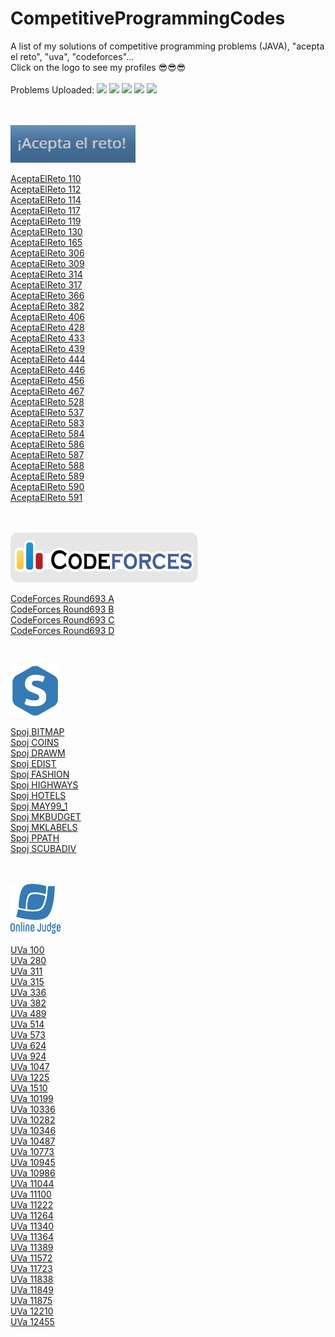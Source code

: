 # CompetitiveProgrammingCodes
A list of my solutions of competitive programming problems (JAVA), "acepta el reto", "uva", "codeforces"... <br/>
Click on the logo to see my profiles 😎😎😎 <br/>
<br/>
Problems Uploaded:
![](https://img.shields.io/static/v1?label=AceptaElReto&message=30&color=brightgreen)
![](https://img.shields.io/static/v1?label=CodeForces&message=4&color=brightgreen)
![](https://img.shields.io/static/v1?label=Spoj&message=12&color=brightgreen)
![](https://img.shields.io/static/v1?label=Uva&message=36&color=brightgreen)
![](https://img.shields.io/static/v1?label=Total&message=82&color=brightgreen)  
<br/>
<br/>

<a href="https://www.aceptaelreto.com/user/profile.php?id=13978">
<img src="https://github.com/SergioSalazarC/CompetitiveProgrammingCodes/blob/main/media/aer.PNG" width="200" height="60">  
</a>

[AceptaElReto 110](./problems/aer110/src/Main.java)  
[AceptaElReto 112](./problems/aer112/src/Main.java)  
[AceptaElReto 114](./problems/aer114/src/Main.java)  
[AceptaElReto 117](./problems/aer117/src/Main.java)  
[AceptaElReto 119](./problems/aer119/src/Main.java)  
[AceptaElReto 130](./problems/aer130/src/Main.java)  
[AceptaElReto 165](./problems/aer165/src/Main.java)  
[AceptaElReto 306](./problems/aer306/src/Main.java)  
[AceptaElReto 309](./problems/aer309/src/Main.java)  
[AceptaElReto 314](./problems/aer314/src/Main.java)  
[AceptaElReto 317](./problems/aer317/src/Main.java)  
[AceptaElReto 366](./problems/aer366/src/Main.java)  
[AceptaElReto 382](./problems/aer382/src/Main.java)  
[AceptaElReto 406](./problems/aer406/src/Main.java)  
[AceptaElReto 428](./problems/aer428/src/Main.java)  
[AceptaElReto 433](./problems/aer433/src/Main.java)  
[AceptaElReto 439](./problems/aer439/src/Main.java)  
[AceptaElReto 444](./problems/aer444/src/Main.java)  
[AceptaElReto 446](./problems/aer446/src/Main.java)  
[AceptaElReto 456](./problems/aer456/src/Main.java)  
[AceptaElReto 467](./problems/aer467/src/Main.java)  
[AceptaElReto 528](./problems/aer528/src/Main.java)  
[AceptaElReto 537](./problems/aer537/src/Main.java)  
[AceptaElReto 583](./problems/aer583/src/Main.java)  
[AceptaElReto 584](./problems/aer584/src/Main.java)  
[AceptaElReto 586](./problems/aer586/src/Main.java)  
[AceptaElReto 587](./problems/aer587/src/Main.java)  
[AceptaElReto 588](./problems/aer588/src/Main.java)  
[AceptaElReto 589](./problems/aer589/src/Main.java)  
[AceptaElReto 590](./problems/aer590/src/Main.java)  
[AceptaElReto 591](./problems/aer591/src/Main.java)  
<br/>
<br/>
  
<a href="https://codeforces.com/profile/Serg_">
<img src="https://github.com/SergioSalazarC/CompetitiveProgrammingCodes/blob/main/media/cf.png" width="300" height="80">  
</a>

[CodeForces Round693 A](./problems/codeforcesRound693A/src/Main.java)  
[CodeForces Round693 B](./problems/codeforcesRound693B/src/Main.java)  
[CodeForces Round693 C](./problems/codeforcesRound693C/src/Main.java)  
[CodeForces Round693 D](./problems/codeforcesRound693D/src/Main.java)  
<br/>
<br/>

<a href="https://www.spoj.com/users/serg__/">
<img src="https://github.com/SergioSalazarC/CompetitiveProgrammingCodes/blob/main/media/spoj.jpeg" width="80" height="80">  
</a>

[Spoj BITMAP](./problems/spojBITMAP/src/Main.java)  
[Spoj COINS](./problems/spojCOINS/src/Main.java)  
[Spoj DRAWM](./problems/spojDRAWM/src/Main.java)  
[Spoj EDIST](./problems/spojEDIST/src/Main.java)  
[Spoj FASHION](./problems/spojFASHION/src/Main.java)  
[Spoj HIGHWAYS](./problems/spojHIGHWAYS/src/Main.java)  
[Spoj HOTELS](./problems/spojHOTELS/src/Main.java)  
[Spoj MAY99_1](./problems/spojMAY99_1/src/Main.java)  
[Spoj MKBUDGET](./problems/spojMKBUDGET/src/Main.java)  
[Spoj MKLABELS](./problems/spojMKLABELS/src/Main.java)  
[Spoj PPATH](./problems/spojPPATH/src/Main.java)  
[Spoj SCUBADIV](./problems/spojSCUBADIV/src/Main.java)  
<br/>
<br/>

<a href="https://uhunt.onlinejudge.org/id/1125078">
<img src="https://github.com/SergioSalazarC/CompetitiveProgrammingCodes/blob/main/media/ojlogo2.png" width="80" height="80">  
</a>

[UVa 100](./problems/uva00100/src/Main.java)  
[UVa 280](./problems/uva00280/src/Main.java)  
[UVa 311](./problems/uva00311/src/Main.java)  
[UVa 315](./problems/uva00315/src/Main.java)  
[UVa 336](./problems/uva00336/src/Main.java)  
[UVa 382](./problems/uva00382/src/Main.java)  
[UVa 489](./problems/uva00489/src/Main.java)  
[UVa 514](./problems/uva00514/src/Main.java)  
[UVa 573](./problems/uva00573/src/Main.java)  
[UVa 624](./problems/uva00624/src/Main.java)  
[UVa 924](./problems/uva00924/src/Main.java)  
[UVa 1047](./problems/uva01047/src/Main.java)  
[UVa 1225](./problems/uva01225/src/Main.java)  
[UVa 1510](./problems/uva01510/src/Main.java)  
[UVa 10199](./problems/uva10199/src/Main.java)  
[UVa 10336](./problems/uva10336/src/Main.java)  
[UVa 10282](./problems/uva10282/src/Main.java)  
[UVa 10346](./problems/uva10346/src/Main.java)  
[UVa 10487](./problems/uva10487/src/Main.java)  
[UVa 10773](./problems/uva10773/src/Main.java)  
[UVa 10945](./problems/uva10945/src/Main.java)  
[UVa 10986](./problems/uva10986/src/Main.java)  
[UVa 11044](./problems/uva11044/src/Main.java)  
[UVa 11100](./problems/uva11100/src/Main.java)  
[UVa 11222](./problems/uva11222/src/Main.java)  
[UVa 11264](./problems/uva11264/src/Main.java)  
[UVa 11340](./problems/uva11340/src/Main.java)  
[UVa 11364](./problems/uva11364/src/Main.java)  
[UVa 11389](./problems/uva11389/src/Main.java)  
[UVa 11572](./problems/uva11572/src/Main.java)  
[UVa 11723](./problems/uva11723/src/Main.java)  
[UVa 11838](./problems/uva11838/src/Main.java)  
[UVa 11849](./problems/uva11849/src/Main.java)  
[UVa 11875](./problems/uva11875/src/Main.java)  
[UVa 12210](./problems/uva12210/src/Main.java)  
[UVa 12455](./problems/uva12455/src/Main.java)  
